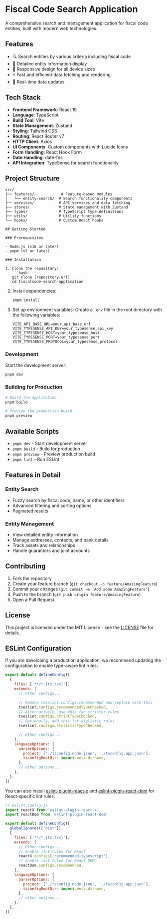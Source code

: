 # Fiscal Code Search Application

A comprehensive search and management application for fiscal code entities, built with modern web technologies.

## Features

- 🔍 Search entities by various criteria including fiscal code
- 📄 Detailed entity information display
- 📱 Responsive design for all device sizes
- ⚡ Fast and efficient data fetching and rendering
- 🔄 Real-time data updates

## Tech Stack

- **Frontend Framework**: React 19
- **Language**: TypeScript
- **Build Tool**: Vite
- **State Management**: Zustand
- **Styling**: Tailwind CSS
- **Routing**: React Router v7
- **HTTP Client**: Axios
- **UI Components**: Custom components with Lucide Icons
- **Form Handling**: React Hook Form
- **Date Handling**: date-fns
- **API Integration**: TypeSense for search functionality

## Project Structure

```
src/
├── features/            # Feature-based modules
│   └── entity-search/  # Search functionality components
├── services/           # API services and data fetching
├── stores/             # State management with Zustand
├── types/              # TypeScript type definitions
├── utils/              # Utility functions
└── hooks/              # Custom React hooks

## Getting Started

### Prerequisites

- Node.js (v16 or later)
- pnpm (v7 or later)

### Installation

1. Clone the repository:
   ```bash
   git clone [repository-url]
   cd fiscalcode-search-application
   ```

2. Install dependencies:
   ```bash
   pnpm install
   ```

3. Set up environment variables:
   Create a `.env` file in the root directory with the following variables:
   ```env
   VITE_API_BASE_URL=your_api_base_url
   VITE_TYPESENSE_API_KEY=your_typesense_api_key
   VITE_TYPESENSE_HOST=your_typesense_host
   VITE_TYPESENSE_PORT=your_typesense_port
   VITE_TYPESENSE_PROTOCOL=your_typesense_protocol
   ```

### Development

Start the development server:
```bash
pnpm dev
```

### Building for Production

```bash
# Build the application
pnpm build

# Preview the production build
pnpm preview
```

## Available Scripts

- `pnpm dev` - Start development server
- `pnpm build` - Build for production
- `pnpm preview` - Preview production build
- `pnpm lint` - Run ESLint

## Features in Detail

### Entity Search
- Fuzzy search by fiscal code, name, or other identifiers
- Advanced filtering and sorting options
- Paginated results

### Entity Management
- View detailed entity information
- Manage addresses, contacts, and bank details
- Track assets and relationships
- Handle guarantors and joint accounts

## Contributing

1. Fork the repository
2. Create your feature branch (`git checkout -b feature/AmazingFeature`)
3. Commit your changes (`git commit -m 'Add some AmazingFeature'`)
4. Push to the branch (`git push origin feature/AmazingFeature`)
5. Open a Pull Request

## License

This project is licensed under the MIT License - see the [LICENSE](LICENSE) file for details.

## ESLint Configuration

If you are developing a production application, we recommend updating the configuration to enable type-aware lint rules:

```js
export default defineConfig([
  {
    files: ['**/*.{ts,tsx}'],
    extends: [
      // Other configs...

      // Remove tseslint.configs.recommended and replace with this
      tseslint.configs.recommendedTypeChecked,
      // Alternatively, use this for stricter rules
      tseslint.configs.strictTypeChecked,
      // Optionally, add this for stylistic rules
      tseslint.configs.stylisticTypeChecked,

      // Other configs...
    ],
    languageOptions: {
      parserOptions: {
        project: ['./tsconfig.node.json', './tsconfig.app.json'],
        tsconfigRootDir: import.meta.dirname,
      },
      // other options...
    },
  },
])
```

You can also install [eslint-plugin-react-x](https://github.com/Rel1cx/eslint-react/tree/main/packages/plugins/eslint-plugin-react-x) and [eslint-plugin-react-dom](https://github.com/Rel1cx/eslint-react/tree/main/packages/plugins/eslint-plugin-react-dom) for React-specific lint rules:

```js
// eslint.config.js
import reactX from 'eslint-plugin-react-x'
import reactDom from 'eslint-plugin-react-dom'

export default defineConfig([
  globalIgnores(['dist']),
  {
    files: ['**/*.{ts,tsx}'],
    extends: [
      // Other configs...
      // Enable lint rules for React
      reactX.configs['recommended-typescript'],
      // Enable lint rules for React DOM
      reactDom.configs.recommended,
    ],
    languageOptions: {
      parserOptions: {
        project: ['./tsconfig.node.json', './tsconfig.app.json'],
        tsconfigRootDir: import.meta.dirname,
      },
      // other options...
    },
  },
])
```
